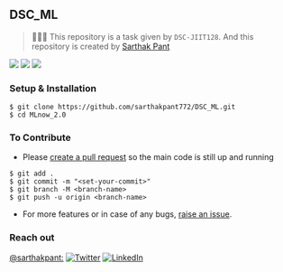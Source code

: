 
## DSC_ML

> 👩🏻‍💻  This repository is a task given by  `DSC-JIIT128`. And this repository is created by  [Sarthak Pant](https://github.com/sarthakpant772)


![](https://img.shields.io/badge/scikit_learn-F7931E?style=for-the-badge&logo=scikit-learn&logoColor=white)
![](https://img.shields.io/badge/Python-FFD43B?style=for-the-badge&logo=python&logoColor=darkgreen)
![](https://img.shields.io/badge/Pandas-2C2D72?style=for-the-badge&logo=pandas&logoColor=whit)




### Setup & Installation

```
$ git clone https://github.com/sarthakpant772/DSC_ML.git
$ cd MLnow_2.0
```

### To Contribute

- Please [create a pull request](https://github.com/sarthakpant772/DSC_ML/pulls) so the main code is still up and running

```
$ git add .
$ git commit -m "<set-your-commit>"
$ git branch -M <branch-name>
$ git push -u origin <branch-name>
```

- For more features or in case of any bugs, [raise an issue](https://github.com/sarthakpant772/DSC_ML/issues).

### Reach out

[@sarthakpant:](https://github.com/sarthakpant772)
[![Twitter][1.2]][1]
[![LinkedIn][2.2]][2]

[1.2]: https://user-images.githubusercontent.com/26264600/88994487-151cad00-d31b-11ea-8795-da01dd1f29d7.png
[2.2]: https://user-images.githubusercontent.com/26264600/88994287-99226500-d31a-11ea-9a80-a91afd654777.png

[1]: https://twitter.com/1SarthakPant
[2]: https://www.linkedin.com/in/sarthak-pant-8844521b7/
